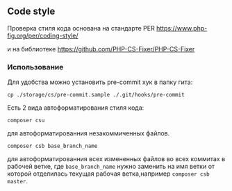 ## Code style

Проверка стиля кода основана на стандарте PER https://www.php-fig.org/per/coding-style/

и на библиотеке https://github.com/PHP-CS-Fixer/PHP-CS-Fixer

### Использование

Для удобства можно установить pre-commit хук в папку гита:
```
cp ./storage/cs/pre-commit.sample ./.git/hooks/pre-commit
```
Есть 2 вида автоформатирования стиля кода:

```
composer csu
```
для автоформатированния незакоммиченных файлов.

```
composer csb base_branch_name
```
для автоформатированния всех измененных файлов во всех коммитах в рабочей ветке, где `base_branch_name` нужно заменить на имя ветки от которой отделилась текущая рабочая ветка,например `composer csb master`.
